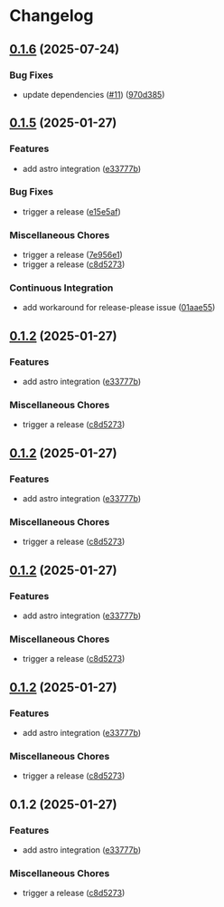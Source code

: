 # Changelog

## [0.1.6](https://github.com/ocavue/astro-minify-html-swc/compare/v0.1.5...v0.1.6) (2025-07-24)


### Bug Fixes

* update dependencies ([#11](https://github.com/ocavue/astro-minify-html-swc/issues/11)) ([970d385](https://github.com/ocavue/astro-minify-html-swc/commit/970d385b6921d599e573d85aa6300f5cb9c55e60))

## [0.1.5](https://github.com/ocavue/astro-minify-html-swc/compare/v0.1.2...v0.1.5) (2025-01-27)


### Features

* add astro integration ([e33777b](https://github.com/ocavue/astro-minify-html-swc/commit/e33777bf546982c05d1f2a2a9027f6d6dfd7f3c8))


### Bug Fixes

* trigger a release ([e15e5af](https://github.com/ocavue/astro-minify-html-swc/commit/e15e5af31064819bcb912b4bce8817d939813ec4))


### Miscellaneous Chores

* trigger a release ([7e956e1](https://github.com/ocavue/astro-minify-html-swc/commit/7e956e19e53c2e01e1c3b0e06ab868ac19642421))
* trigger a release ([c8d5273](https://github.com/ocavue/astro-minify-html-swc/commit/c8d52739fd9c2ca7c306dc0e8ccfdf13874f76a9))


### Continuous Integration

* add workaround for release-please issue ([01aae55](https://github.com/ocavue/astro-minify-html-swc/commit/01aae552570aef4e7fe7bb1a9411b8c1825964c7))

## [0.1.2](https://github.com/ocavue/astro-minify-html-swc/compare/v0.1.2...v0.1.2) (2025-01-27)


### Features

* add astro integration ([e33777b](https://github.com/ocavue/astro-minify-html-swc/commit/e33777bf546982c05d1f2a2a9027f6d6dfd7f3c8))


### Miscellaneous Chores

* trigger a release ([c8d5273](https://github.com/ocavue/astro-minify-html-swc/commit/c8d52739fd9c2ca7c306dc0e8ccfdf13874f76a9))

## [0.1.2](https://github.com/ocavue/astro-minify-html-swc/compare/v0.1.2...v0.1.2) (2025-01-27)


### Features

* add astro integration ([e33777b](https://github.com/ocavue/astro-minify-html-swc/commit/e33777bf546982c05d1f2a2a9027f6d6dfd7f3c8))


### Miscellaneous Chores

* trigger a release ([c8d5273](https://github.com/ocavue/astro-minify-html-swc/commit/c8d52739fd9c2ca7c306dc0e8ccfdf13874f76a9))

## [0.1.2](https://github.com/ocavue/astro-minify-html-swc/compare/v0.1.2...v0.1.2) (2025-01-27)


### Features

* add astro integration ([e33777b](https://github.com/ocavue/astro-minify-html-swc/commit/e33777bf546982c05d1f2a2a9027f6d6dfd7f3c8))


### Miscellaneous Chores

* trigger a release ([c8d5273](https://github.com/ocavue/astro-minify-html-swc/commit/c8d52739fd9c2ca7c306dc0e8ccfdf13874f76a9))

## [0.1.2](https://github.com/ocavue/astro-minify-html-swc/compare/v0.1.2...v0.1.2) (2025-01-27)


### Features

* add astro integration ([e33777b](https://github.com/ocavue/astro-minify-html-swc/commit/e33777bf546982c05d1f2a2a9027f6d6dfd7f3c8))


### Miscellaneous Chores

* trigger a release ([c8d5273](https://github.com/ocavue/astro-minify-html-swc/commit/c8d52739fd9c2ca7c306dc0e8ccfdf13874f76a9))

## 0.1.2 (2025-01-27)


### Features

* add astro integration ([e33777b](https://github.com/ocavue/astro-minify-html-swc/commit/e33777bf546982c05d1f2a2a9027f6d6dfd7f3c8))


### Miscellaneous Chores

* trigger a release ([c8d5273](https://github.com/ocavue/astro-minify-html-swc/commit/c8d52739fd9c2ca7c306dc0e8ccfdf13874f76a9))
